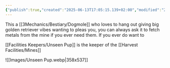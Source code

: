 ```yaml
---
{"publish":true,"created":"2025-06-13T17:05:15.139+02:00","modified":"2025-07-18T17:56:00.889+02:00","cssclasses":""}
---
```


This a [[3Mechanics/Bestiary/Dogmole]] who loves to hang out giving big golden retriever vibes wanting to pleas you, you can always ask it to fetch metals from the mine if you ever need them. If you ever do want to

[[Facilities Keepers/Unseen Pup]] is the keeper of the [[Harvest Facilities/Mines]]

![[Images/Unseen Pup.webp|358x537]]


